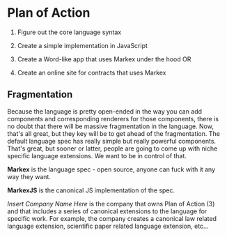# Plan of Action

1) Figure out the core language syntax

2) Create a simple implementation in JavaScript

3) Create a Word-like app that uses Markex under the hood
OR
3) Create an online site for contracts that uses Markex


## Fragmentation

Because the language is pretty open-ended in the way you can add components and corresponding renderers for those components, there is no doubt that there will be massive fragmentation in the language. Now, that's all great, but they key will be to get ahead of the fragmentation. The default language spec has really simple but really powerful components. That's great, but sooner or latter, people are going to come up with niche specific language extensions. We want to be in control of that.

**Markex** is the language spec - open source, anyone can fuck with it any way they want.

**MarkexJS** is the canonical JS implementation of the spec.

*Insert Company Name Here* is the company that owns Plan of Action (3) and that includes a series of canonical extensions to the language for specific work. For example, the company creates a canonical law related language extension, scientific paper related language extension, etc...
